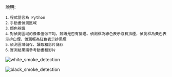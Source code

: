 說明:
    
    1.程式語言為 Python
    2.手動畫偵測區域
    3.顏色辨識
    4.對偵測區域的像素值做平均，辨識是否有排煙。偵測框為綠色表示沒有排煙，偵測框為黃色表示排白煙，偵測框為紅色表示排黑煙
    5.偵測區域儲存、讀取和影片儲存
    6.實測結果請參考動畫和影片
    




![white_smoke_detection](https://github.com/kartg0046920/Chimney_Smoke_Detection/assets/65480821/52d8d54b-b6a9-4f2c-9c83-3eac9c2db90e)

![black_smoke_detection](https://github.com/kartg0046920/Chimney_Smoke_Detection/assets/65480821/33ac2ae1-d8c6-4a5d-85a4-3fc69c09870a)
